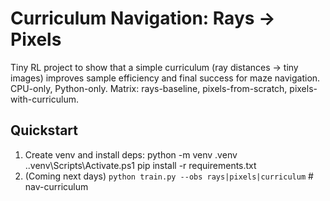 ﻿# Curriculum Navigation: Rays → Pixels


Tiny RL project to show that a simple curriculum (ray distances → tiny images) improves sample efficiency and final success for maze navigation.
CPU-only, Python-only. Matrix: rays-baseline, pixels-from-scratch, pixels-with-curriculum.

## Quickstart
1) Create venv and install deps:
python -m venv .venv
..venv\Scripts\Activate.ps1
pip install -r requirements.txt
2) (Coming next days) `python train.py --obs rays|pixels|curriculum`
#   n a v - c u r r i c u l u m 
 
 


